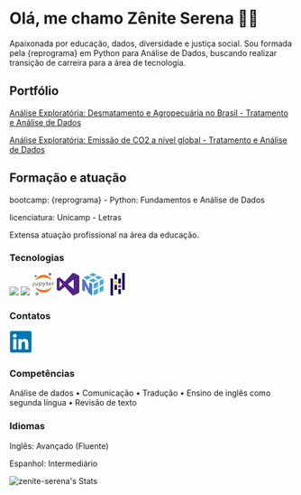 # Olá, me chamo Zênite Serena 🏳️‍🌈

Apaixonada por educação, dados, diversidade e justiça social. Sou formada pela {reprograma} em Python para Análise de Dados, buscando realizar transição de carreira para a área de tecnologia.

## Portfólio
[Análise Exploratória: Desmatamento e Agropecuária no Brasil - Tratamento e Análise de Dados](https://github.com/zenite-serena/Desmatamento-e-Agropecuaria-no-Brasil)

[Análise Exploratória: Emissão de CO2 a nível global - Tratamento e Análise de Dados](https://github.com/zenite-serena/Emissao-de-CO2)

## Formação e atuação

bootcamp: {reprograma} - Python: Fundamentos e Análise de Dados

licenciatura: Unicamp - Letras

Extensa atuação profissional na área da educação.

### Tecnologias

<img src="https://cdn.jsdelivr.net/gh/devicons/devicon/icons/git/git-original.svg" width="40"/> <img src="https://cdn.jsdelivr.net/gh/devicons/devicon/icons/python/python-plain.svg" width="40"/> <img src="https://github.com/devicons/devicon/blob/master/icons/jupyter/jupyter-original-wordmark.svg" width="40"/> <img src="https://github.com/devicons/devicon/blob/master/icons/visualstudio/visualstudio-plain.svg" width="40"/> <img src="https://github.com/devicons/devicon/blob/master/icons/numpy/numpy-original.svg" width="40"/> <img src="https://github.com/devicons/devicon/blob/master/icons/pandas/pandas-original.svg" width="40"/>

### Contatos

<a href="https://www.linkedin.com/in/zenite-serena/"> <img src="https://github.com/devicons/devicon/blob/master/icons/linkedin/linkedin-original.svg" width="40"> </a>

### Competências

Análise de dados • Comunicação • Tradução • Ensino de inglês como segunda língua • Revisão de texto

### Idiomas

Inglês: Avançado (Fluente)

Espanhol: Intermediário

![zenite-serena's Stats](https://github-readme-stats.vercel.app/api?username=zenite-serena&theme=dracula&show_icons=true&hide_border=true&count_private=true)

